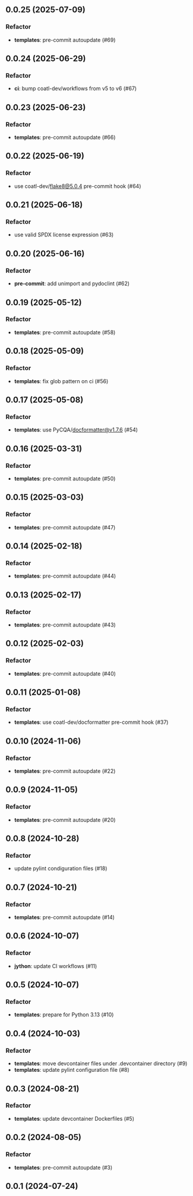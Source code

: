 ## 0.0.25 (2025-07-09)

### Refactor

- **templates**: pre-commit autoupdate (#69)

## 0.0.24 (2025-06-29)

### Refactor

- **ci**: bump coatl-dev/workflows from v5 to v6 (#67)

## 0.0.23 (2025-06-23)

### Refactor

- **templates**: pre-commit autoupdate (#66)

## 0.0.22 (2025-06-19)

### Refactor

- use coatl-dev/flake8@5.0.4 pre-commit hook (#64)

## 0.0.21 (2025-06-18)

### Refactor

- use valid SPDX license expression (#63)

## 0.0.20 (2025-06-16)

### Refactor

- **pre-commit**: add unimport and pydoclint (#62)

## 0.0.19 (2025-05-12)

### Refactor

- **templates**: pre-commit autoupdate (#58)

## 0.0.18 (2025-05-09)

### Refactor

- **templates**: fix glob pattern on ci (#56)

## 0.0.17 (2025-05-08)

### Refactor

- **templates**: use PyCQA/docformatter@v1.7.6 (#54)

## 0.0.16 (2025-03-31)

### Refactor

- **templates**: pre-commit autoupdate (#50)

## 0.0.15 (2025-03-03)

### Refactor

- **templates**: pre-commit autoupdate (#47)

## 0.0.14 (2025-02-18)

### Refactor

- **templates**: pre-commit autoupdate (#44)

## 0.0.13 (2025-02-17)

### Refactor

- **templates**: pre-commit autoupdate (#43)

## 0.0.12 (2025-02-03)

### Refactor

- **templates**: pre-commit autoupdate (#40)

## 0.0.11 (2025-01-08)

### Refactor

- **templates**: use coatl-dev/docformatter pre-commit hook (#37)

## 0.0.10 (2024-11-06)

### Refactor

- **templates**: pre-commit autoupdate (#22)

## 0.0.9 (2024-11-05)

### Refactor

- **templates**: pre-commit autoupdate (#20)

## 0.0.8 (2024-10-28)

### Refactor

- update pylint condiguration files (#18)

## 0.0.7 (2024-10-21)

### Refactor

- **templates**: pre-commit autoupdate (#14)

## 0.0.6 (2024-10-07)

### Refactor

- **jython**: update CI workflows (#11)

## 0.0.5 (2024-10-07)

### Refactor

- **templates**: prepare for Python 3.13 (#10)

## 0.0.4 (2024-10-03)

### Refactor

- **templates**: move devcontainer files under .devcontainer directory (#9)
- **templates**: update pylint configuration file (#8)

## 0.0.3 (2024-08-21)

### Refactor

- **templates**: update devcontainer Dockerfiles (#5)

## 0.0.2 (2024-08-05)

### Refactor

- **templates**: pre-commit autoupdate (#3)

## 0.0.1 (2024-07-24)
